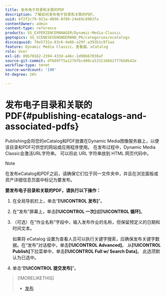 ```yaml
---
title: 发布电子目录和关联的PDF
description: 了解如何发布电子目录和关联的PDF。
uuid: 6f2f2c79-921a-4096-8f80-24e69c8983fa
contentOwner: admin
content-type: reference
products: SG_EXPERIENCEMANAGER/Dynamic-Media-Classic
geptopics: SG_SCENESEVENONDEMAND_PK/categories/ecatalogs
discoiquuid: 76e5732a-83c6-4e6b-a29f-a393b1c971aa
feature: Dynamic Media Classic，查看器，eCatalog
role: User
exl-id: 00b70162-2394-433d-a46c-1d90667030af
source-git-commit: df689ff5a127bfbc400ca5331168d1ff7bb0b42e
workflow-type: tm+mt
source-wordcount: '190'
ht-degree: 26%

---
```


# 发布电子目录和关联的PDF{#publishing-ecatalogs-and-associated-pdfs}

Publishing会将您的eCatalog和PDF放置在Dynamic Media图像服务器上，以便该目录和PDF可供您的网站或应用程序使用。 在发布过程中，Dynamic Media Classic会激活URL字符串。 可以将此 URL 字符串放到 HTML 网页代码中。

>[!NOTE]
>
>在发布eCatalog和PDF之前，请确保它们位于同一文件夹中，并且在浏览面板或资产详细信息页面中标记为要发布。

**要发布电子目录和关联的PDF，请执行以下操作：**

1. 在全局导航栏上，单击“**[!UICONTROL 发布]**”。
1. 在“发布”屏幕上，单击&#x200B;**[!UICONTROL 一次]**&#x200B;或&#x200B;**[!UICONTROL 循环]**。
1. （可选）在“作业名称”字段中，输入发布作业的名称，但保留预定义的日期和时间文本。

   如果将 eCatalog 设置为查看人员可以执行关键字搜索，应确保发布关键字数据。在“发布”对话框中，单击&#x200B;**[!UICONTROL Advanced]**。 从&#x200B;**[!UICONTROL Publish]**&#x200B;下拉菜单中，单击&#x200B;**[!UICONTROL Full w/ Search Data]**。 此选项默认为已选中。

1. 单击“****[!UICONTROL 提交发布]****”。

>[!MORELIKETHIS]
>
>* [发布](publishing-files.md)

